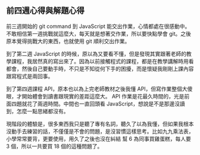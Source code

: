 ## 前四週心得與解題心得


前三週開始的 git command 到 JavaScript 能交出作業，心情都處在很感動中。不敢相信第一週挑戰就這麼大，每天就是想著交作業，所以要快點學會 git。之後原本覺得挑戰大的東西，也就使用 git 順利交出作業。

到了第二週 JavaScript 的時候，原以為又要看不懂，但是發現其實跟著老師的教學課程，我居然真的寫出來了。因為以前接觸程式的課程，都是在教學講解時用看都會，然後自己要動手時，不只是不知從何下手的困擾，而是懷疑我剛剛上課內容跟寫程式是兩回事。

到了第四週課程 API，原本也以為上完老師教材之後我懂 API，但寫作業整個大傻眼，才開始體會到讀書跟現實的差距這麼大。 API 作業是花最久時間的，光是前面四題就花了兩週時間。中間也一直回頭看 JavaScript，想說是不是那邊沒讀到，怎麼一點思緒都沒有。

現階段的體驗是，很多東西我只是聽了專有名詞，聽久了以為我懂，但如果我根本沒動手去練習的話，不僅僅是不會的問題，是沒習慣這樣思考。比如九九乘法表，小學常常要背，更要使用，用久了之後也沒在糾結 幫 6 為同事買雞蛋糕，每人要 3 個，所以一共要買 18 個的這種問題了。 

